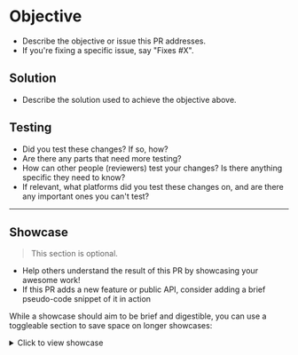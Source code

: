# Objective

- Describe the objective or issue this PR addresses.
- If you're fixing a specific issue, say "Fixes #X".

## Solution

- Describe the solution used to achieve the objective above.

## Testing

- Did you test these changes? If so, how?
- Are there any parts that need more testing?
- How can other people (reviewers) test your changes? Is there anything specific they need to know?
- If relevant, what platforms did you test these changes on, and are there any important ones you can't test?

---

## Showcase

> This section is optional.

- Help others understand the result of this PR by showcasing your awesome work!
- If this PR adds a new feature or public API, consider adding a brief pseudo-code snippet of it in action

While a showcase should aim to be brief and digestible, you can use a toggleable section to save space on longer showcases:

<details>
  <summary>Click to view showcase</summary>

```wesl
```

</details>

